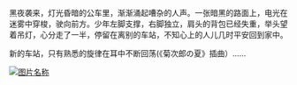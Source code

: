 黑夜袭来，灯光昏暗的公车里，渐渐涌起嘈杂的人声。一张暗黑的路面上，电光在迷雾中穿梭，驶向前方。少年左脚支撑，右脚独立，肩头的背包已经失重，举头望着吊灯，心分走了一半，停留在离别的车站，不知心上的人儿几时平安回到家中。

新的车站，只有熟悉的旋律在耳中不断回荡(《菊次郎の夏》插曲）……

[![图片名称](https://camo.githubusercontent.com/69fa8aca150ca6f9fc3b085d911c3228313b91e2/687474703a2f2f7777312e73696e61696d672e636e2f6c617267652f64663535316561356c7931673770766569716761306a3232656f33376b346d652e6a7067)](https://camo.githubusercontent.com/69fa8aca150ca6f9fc3b085d911c3228313b91e2/687474703a2f2f7777312e73696e61696d672e636e2f6c617267652f64663535316561356c7931673770766569716761306a3232656f33376b346d652e6a7067)
